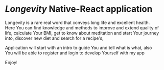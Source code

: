 # *Longevity* Native-React application

Longevity is a rare real word that conveys long life and excellent health.
Here You can find knowledge and methods to improve and extend quality of life,
calculate Your BMI, get to know about meditation and start Your journey into, discover new diet
and search for a recipe's, 

Application will start with an intro to guide You and tell what is what,
also You will be able to register and login to develop Yourself with my app

Enjoy!
